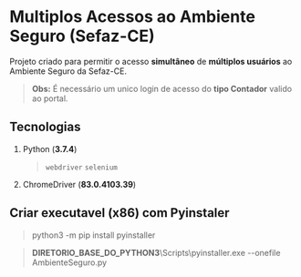 # Multiplos Acessos ao Ambiente Seguro (Sefaz-CE)
Projeto criado para permitir o acesso **simultâneo** de **múltiplos usuários** ao Ambiente Seguro da Sefaz-CE.
> **Obs:** É necessário um unico login de acesso do **tipo Contador** valido ao portal.

## Tecnologias
1. Python (**3.7.4**)
   > `webdriver`   `selenium`
   
3. ChromeDriver (**83.0.4103.39**)

## Criar executavel (**x86**) com Pyinstaler
> python3 -m pip install pyinstaller

> **DIRETORIO_BASE_DO_PYTHON3**\Scripts\pyinstaller.exe --onefile AmbienteSeguro.py


